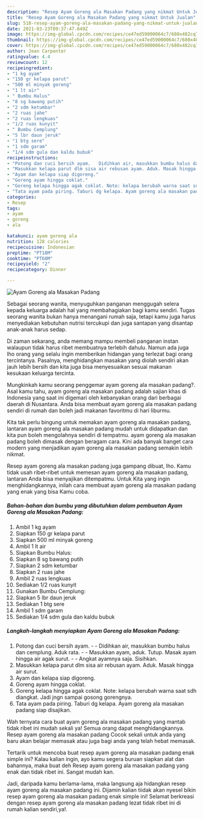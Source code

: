 ```yaml
---
description: "Resep Ayam Goreng ala Masakan Padang yang nikmat Untuk Jualan"
title: "Resep Ayam Goreng ala Masakan Padang yang nikmat Untuk Jualan"
slug: 510-resep-ayam-goreng-ala-masakan-padang-yang-nikmat-untuk-jualan
date: 2021-03-23T09:37:47.649Z
image: https://img-global.cpcdn.com/recipes/ce47ed59000064c7/680x482cq70/ayam-goreng-ala-masakan-padang-foto-resep-utama.jpg
thumbnail: https://img-global.cpcdn.com/recipes/ce47ed59000064c7/680x482cq70/ayam-goreng-ala-masakan-padang-foto-resep-utama.jpg
cover: https://img-global.cpcdn.com/recipes/ce47ed59000064c7/680x482cq70/ayam-goreng-ala-masakan-padang-foto-resep-utama.jpg
author: Jean Carpenter
ratingvalue: 4.4
reviewcount: 12
recipeingredient:
- "1 kg ayam"
- "150 gr kelapa parut"
- "500 ml minyak goreng"
- "1 lt air"
- " Bumbu Halus"
- "8 sg bawang putih"
- "2 sdm ketumbar"
- "2 ruas jahe"
- "2 ruas lengkuas"
- "1/2 ruas kunyit"
- " Bumbu Cemplung"
- "5 lbr daun jeruk"
- "1 btg sere"
- "1 sdm garam"
- "1/4 sdm gula dan kaldu bubuk"
recipeinstructions:
- "Potong dan cuci bersih ayam.   Didihkan air, masukkan bumbu halus dan cemplung. Aduk rata.   Masukkan ayam, aduk. Tutup. Masak ayam hingga air agak surut.   Angkat ayamnya saja. Sisihkan."
- "Masukkan kelapa parut dlm sisa air rebusan ayam. Aduk. Masak hingga air surut."
- "Ayam dan kelapa siap digoreng."
- "Goreng ayam hingga coklat."
- "Goreng kelapa hingga agak coklat. Note: kelapa berubah warna saat sdh diangkat. Jadi jngn sampai gosong gorengnya."
- "Tata ayam pada piring. Taburi dg kelapa. Ayam goreng ala masakan padang siap disajikan."
categories:
- Resep
tags:
- ayam
- goreng
- ala

katakunci: ayam goreng ala 
nutrition: 128 calories
recipecuisine: Indonesian
preptime: "PT18M"
cooktime: "PT60M"
recipeyield: "2"
recipecategory: Dinner

---
```



![Ayam Goreng ala Masakan Padang](https://img-global.cpcdn.com/recipes/ce47ed59000064c7/680x482cq70/ayam-goreng-ala-masakan-padang-foto-resep-utama.jpg)

Sebagai seorang wanita, menyuguhkan panganan menggugah selera kepada keluarga adalah hal yang membahagiakan bagi kamu sendiri. Tugas seorang  wanita bukan hanya menangani rumah saja, tetapi kamu juga harus menyediakan kebutuhan nutrisi tercukupi dan juga santapan yang disantap anak-anak harus sedap.

Di zaman  sekarang, anda memang mampu membeli panganan instan walaupun tidak harus ribet membuatnya terlebih dahulu. Namun ada juga lho orang yang selalu ingin memberikan hidangan yang terlezat bagi orang tercintanya. Pasalnya, menghidangkan masakan yang diolah sendiri akan jauh lebih bersih dan kita juga bisa menyesuaikan sesuai makanan kesukaan keluarga tercinta. 



Mungkinkah kamu seorang penggemar ayam goreng ala masakan padang?. Asal kamu tahu, ayam goreng ala masakan padang adalah sajian khas di Indonesia yang saat ini digemari oleh kebanyakan orang dari berbagai daerah di Nusantara. Anda bisa membuat ayam goreng ala masakan padang sendiri di rumah dan boleh jadi makanan favoritmu di hari liburmu.

Kita tak perlu bingung untuk memakan ayam goreng ala masakan padang, lantaran ayam goreng ala masakan padang mudah untuk didapatkan dan kita pun boleh mengolahnya sendiri di tempatmu. ayam goreng ala masakan padang boleh dimasak dengan beragam cara. Kini ada banyak banget cara modern yang menjadikan ayam goreng ala masakan padang semakin lebih nikmat.

Resep ayam goreng ala masakan padang juga gampang dibuat, lho. Kamu tidak usah ribet-ribet untuk memesan ayam goreng ala masakan padang, lantaran Anda bisa menyajikan ditempatmu. Untuk Kita yang ingin menghidangkannya, inilah cara membuat ayam goreng ala masakan padang yang enak yang bisa Kamu coba.

<!--inarticleads1-->

##### Bahan-bahan dan bumbu yang dibutuhkan dalam pembuatan Ayam Goreng ala Masakan Padang:

1. Ambil 1 kg ayam
1. Siapkan 150 gr kelapa parut
1. Siapkan 500 ml minyak goreng
1. Ambil 1 lt air
1. Siapkan  Bumbu Halus:
1. Siapkan 8 sg bawang putih
1. Siapkan 2 sdm ketumbar
1. Siapkan 2 ruas jahe
1. Ambil 2 ruas lengkuas
1. Sediakan 1/2 ruas kunyit
1. Gunakan  Bumbu Cemplung:
1. Siapkan 5 lbr daun jeruk
1. Sediakan 1 btg sere
1. Ambil 1 sdm garam
1. Sediakan 1/4 sdm gula dan kaldu bubuk




<!--inarticleads2-->

##### Langkah-langkah menyiapkan Ayam Goreng ala Masakan Padang:

1. Potong dan cuci bersih ayam.  -  - Didihkan air, masukkan bumbu halus dan cemplung. Aduk rata.  -  - Masukkan ayam, aduk. Tutup. Masak ayam hingga air agak surut.  -  - Angkat ayamnya saja. Sisihkan.
1. Masukkan kelapa parut dlm sisa air rebusan ayam. Aduk. Masak hingga air surut.
1. Ayam dan kelapa siap digoreng.
1. Goreng ayam hingga coklat.
1. Goreng kelapa hingga agak coklat. Note: kelapa berubah warna saat sdh diangkat. Jadi jngn sampai gosong gorengnya.
1. Tata ayam pada piring. Taburi dg kelapa. Ayam goreng ala masakan padang siap disajikan.




Wah ternyata cara buat ayam goreng ala masakan padang yang mantab tidak ribet ini mudah sekali ya! Semua orang dapat menghidangkannya. Resep ayam goreng ala masakan padang Cocok sekali untuk anda yang baru akan belajar memasak atau juga bagi anda yang telah hebat memasak.

Tertarik untuk mencoba buat resep ayam goreng ala masakan padang enak simple ini? Kalau kalian ingin, ayo kamu segera buruan siapkan alat dan bahannya, maka buat deh Resep ayam goreng ala masakan padang yang enak dan tidak ribet ini. Sangat mudah kan. 

Jadi, daripada kamu berlama-lama, maka langsung aja hidangkan resep ayam goreng ala masakan padang ini. Dijamin kalian tiidak akan nyesel bikin resep ayam goreng ala masakan padang enak simple ini! Selamat berkreasi dengan resep ayam goreng ala masakan padang lezat tidak ribet ini di rumah kalian sendiri,ya!.

